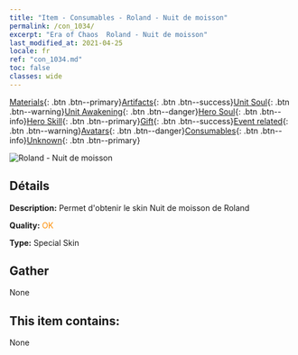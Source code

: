 ```yaml
---
title: "Item - Consumables - Roland - Nuit de moisson"
permalink: /con_1034/
excerpt: "Era of Chaos  Roland - Nuit de moisson"
last_modified_at: 2021-04-25
locale: fr
ref: "con_1034.md"
toc: false
classes: wide
---
```

 [Materials](/ItemsFR/){: .btn .btn--primary}[Artifacts](/ItemsFR/Artifacts/){: .btn .btn--success}[Unit Soul](/ItemsFR/UnitSoul/){: .btn .btn--warning}[Unit Awakening](/ItemsFR/UnitAwakening/){: .btn .btn--danger}[Hero Soul](/ItemsFR/HeroSoul/){: .btn .btn--info}[Hero Skill](/ItemsFR/HeroSkill/){: .btn .btn--primary}[Gift](/ItemsFR/Gift/){: .btn .btn--success}[Event related](/ItemsFR/Events/){: .btn .btn--warning}[Avatars](/ItemsFR/Avatars/){: .btn .btn--danger}[Consumables](/ItemsFR/Consumables/){: .btn .btn--info}[Unknown](/ItemsFR/Unknown/){: .btn .btn--primary}

 ![Roland - Nuit de moisson](/images/h/h_Roland5.jpg)

## Détails
 **Description:** Permet d'obtenir le skin Nuit de moisson de Roland

 **Quality:** <span style="color: #FF8C00">OK</span>

 **Type:** Special Skin

## Gather

  None

## This item contains:

  None


